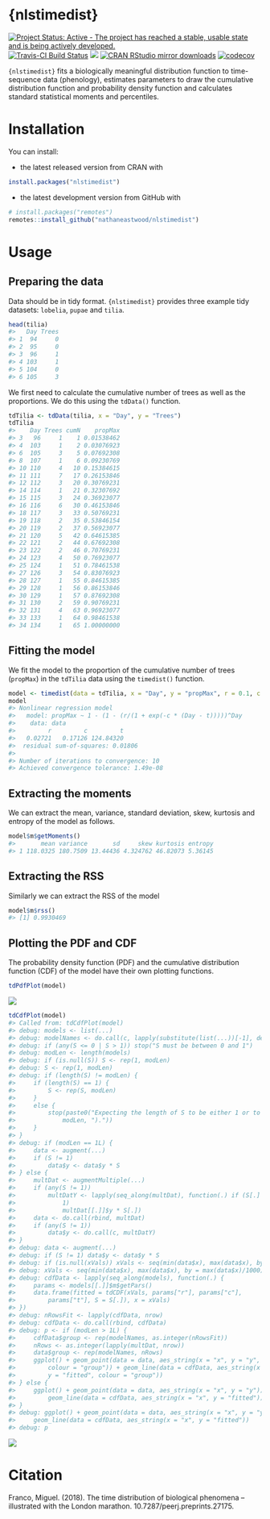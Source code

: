 
<!-- README.md is generated from README.Rmd. Please edit that file -->

# {nlstimedist}

[![Project Status: Active - The project has reached a stable, usable
state and is being actively
developed.](http://www.repostatus.org/badges/latest/active.svg)](http://www.repostatus.org/#active)
[![Travis-CI Build
Status](https://travis-ci.org/nathaneastwood/nlstimedist.svg?branch=master)](https://travis-ci.org/nathaneastwood/nlstimedist)
[![](http://www.r-pkg.org/badges/version/nlstimedist)](http://www.r-pkg.org/pkg/nlstimedist)
[![CRAN RStudio mirror
downloads](http://cranlogs.r-pkg.org/badges/nlstimedist)](http://www.r-pkg.org/pkg/remotes)
[![codecov](https://codecov.io/gh/nathaneastwood/nlstimedist/branch/master/graph/badge.svg)](https://codecov.io/gh/nathaneastwood/nlstimedist)

`{nlstimedist}` fits a biologically meaningful distribution function to
time-sequence data (phenology), estimates parameters to draw the
cumulative distribution function and probability density function and
calculates standard statistical moments and percentiles.

# Installation

You can install:

  - the latest released version from CRAN with

<!-- end list -->

``` r
install.packages("nlstimedist")
```

  - the latest development version from GitHub with

<!-- end list -->

``` r
# install.packages("remotes")
remotes::install_github("nathaneastwood/nlstimedist")
```

# Usage

## Preparing the data

Data should be in tidy format. `{nlstimedist}` provides three example
tidy datasets: `lobelia`, `pupae` and `tilia`.

``` r
head(tilia)
#>   Day Trees
#> 1  94     0
#> 2  95     0
#> 3  96     1
#> 4 103     1
#> 5 104     0
#> 6 105     3
```

We first need to calculate the cumulative number of trees as well as the
proportions. We do this using the `tdData()` function.

``` r
tdTilia <- tdData(tilia, x = "Day", y = "Trees")
tdTilia
#>    Day Trees cumN    propMax
#> 3   96     1    1 0.01538462
#> 4  103     1    2 0.03076923
#> 6  105     3    5 0.07692308
#> 8  107     1    6 0.09230769
#> 10 110     4   10 0.15384615
#> 11 111     7   17 0.26153846
#> 12 112     3   20 0.30769231
#> 14 114     1   21 0.32307692
#> 15 115     3   24 0.36923077
#> 16 116     6   30 0.46153846
#> 18 117     3   33 0.50769231
#> 19 118     2   35 0.53846154
#> 20 119     2   37 0.56923077
#> 21 120     5   42 0.64615385
#> 22 121     2   44 0.67692308
#> 23 122     2   46 0.70769231
#> 24 123     4   50 0.76923077
#> 25 124     1   51 0.78461538
#> 27 126     3   54 0.83076923
#> 28 127     1   55 0.84615385
#> 29 128     1   56 0.86153846
#> 30 129     1   57 0.87692308
#> 31 130     2   59 0.90769231
#> 32 131     4   63 0.96923077
#> 33 133     1   64 0.98461538
#> 34 134     1   65 1.00000000
```

## Fitting the model

We fit the model to the proportion of the cumulative number of trees
(`propMax`) in the `tdTilia` data using the `timedist()` function.

``` r
model <- timedist(data = tdTilia, x = "Day", y = "propMax", r = 0.1, c = 0.5, t = 120)
model
#> Nonlinear regression model
#>   model: propMax ~ 1 - (1 - (r/(1 + exp(-c * (Day - t)))))^Day
#>    data: data
#>         r         c         t 
#>   0.02721   0.17126 124.84320 
#>  residual sum-of-squares: 0.01806
#> 
#> Number of iterations to convergence: 10 
#> Achieved convergence tolerance: 1.49e-08
```

## Extracting the moments

We can extract the mean, variance, standard deviation, skew, kurtosis
and entropy of the model as follows.

``` r
model$m$getMoments()
#>       mean variance       sd     skew kurtosis entropy
#> 1 118.0325 180.7509 13.44436 4.324762 46.82073 5.36145
```

## Extracting the RSS

Similarly we can extract the RSS of the model

``` r
model$m$rss()
#> [1] 0.9930469
```

## Plotting the PDF and CDF

The probability density function (PDF) and the cumulative distribution
function (CDF) of the model have their own plotting functions.

``` r
tdPdfPlot(model)
```

![](tools/images/README-pdfPlot-1.png)<!-- -->

``` r
tdCdfPlot(model)
#> Called from: tdCdfPlot(model)
#> debug: models <- list(...)
#> debug: modelNames <- do.call(c, lapply(substitute(list(...))[-1], deparse))
#> debug: if (any(S <= 0 | S > 1)) stop("S must be between 0 and 1")
#> debug: modLen <- length(models)
#> debug: if (is.null(S)) S <- rep(1, modLen)
#> debug: S <- rep(1, modLen)
#> debug: if (length(S) != modLen) {
#>     if (length(S) == 1) {
#>         S <- rep(S, modLen)
#>     }
#>     else {
#>         stop(paste0("Expecting the length of S to be either 1 or to match the number of models (", 
#>             modLen, ")."))
#>     }
#> }
#> debug: if (modLen == 1L) {
#>     data <- augment(...)
#>     if (S != 1) 
#>         data$y <- data$y * S
#> } else {
#>     multDat <- augmentMultiple(...)
#>     if (any(S != 1)) 
#>         multDatY <- lapply(seq_along(multDat), function(.) if (S[.] != 
#>             1) 
#>             multDat[[.]]$y * S[.])
#>     data <- do.call(rbind, multDat)
#>     if (any(S != 1)) 
#>         data$y <- do.call(c, multDatY)
#> }
#> debug: data <- augment(...)
#> debug: if (S != 1) data$y <- data$y * S
#> debug: if (is.null(xVals)) xVals <- seq(min(data$x), max(data$x), by = max(data$x)/1000)
#> debug: xVals <- seq(min(data$x), max(data$x), by = max(data$x)/1000)
#> debug: cdfData <- lapply(seq_along(models), function(.) {
#>     params <- models[[.]]$m$getPars()
#>     data.frame(fitted = tdCDF(xVals, params["r"], params["c"], 
#>         params["t"], S = S[.]), x = xVals)
#> })
#> debug: nRowsFit <- lapply(cdfData, nrow)
#> debug: cdfData <- do.call(rbind, cdfData)
#> debug: p <- if (modLen > 1L) {
#>     cdfData$group <- rep(modelNames, as.integer(nRowsFit))
#>     nRows <- as.integer(lapply(multDat, nrow))
#>     data$group <- rep(modelNames, nRows)
#>     ggplot() + geom_point(data = data, aes_string(x = "x", y = "y", 
#>         colour = "group")) + geom_line(data = cdfData, aes_string(x = "x", 
#>         y = "fitted", colour = "group"))
#> } else {
#>     ggplot() + geom_point(data = data, aes_string(x = "x", y = "y")) + 
#>         geom_line(data = cdfData, aes_string(x = "x", y = "fitted"))
#> }
#> debug: ggplot() + geom_point(data = data, aes_string(x = "x", y = "y")) + 
#>     geom_line(data = cdfData, aes_string(x = "x", y = "fitted"))
#> debug: p
```

![](tools/images/README-cdfPlot-1.png)<!-- -->

# Citation

Franco, Miguel. (2018). The time distribution of biological phenomena –
illustrated with the London marathon. 10.7287/peerj.preprints.27175.
